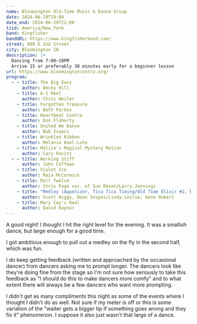 ```yaml
---
name: Bloomington Old-Time Music & Dance Group
date: 2024-06-29T19:00
date_end: 2024-06-29T22:00
tzid: America/New_York
band: Kingfisher
bandURL: https://www.kingfisherband.com/
street: 909 E 2nd Street
city: Bloomington IN
description: |+
  Dancing from 7:00–10PM  
  Arrive 15 or preferably 30 minutes early for a beginner lesson
url: https://www.bloomingtoncontra.org/
program:
  - - title: The Big Easy
      author: Becky Hill
    - title: A-1 Reel
      author: Chris Weiler
    - title: Forgotten Treasure
      author: Beth Parkes
    - title: Heartbeat Contra
      author: Don Flaherty
    - title: United We Dance
      author: Bob Isaacs
    - title: Wrinkled Ribbon
      author: Melanie Axel-Lute
    - title: Maliza's Magical Mystery Motion
      author: Cary Ravitz
  - - title: Working Stiff
      author: John Coffman
    - title: Violet Ice
      author: Maia McCormick
    - title: Roll Twelve
      author: Chris Page var. of Sue Rosen/Larry Jennings
    - title: "Medley (Appetizer, Tica Tica Timing/Old Time Elixir #2, Butter)"
      author: Scott Higgs, Dean Snipes/Linda Leslie, Gene Hubert
    - title: Mary Cay's Reel
      author: David Kaynor
---
```


A good night! I thought I hit the right level for the evening. It was a smallish dance, but large enough for a good time. 

I got ambitious enough to pull out a medley on the fly in the second half, which was fun.

I do keep getting feedback (written and approached by the occasional dancer) from dancers asking me to prompt longer. The dancers look like they're doing fine from the stage so I'm not sure how seriously to take this feedback as "I should do this to make dancers more comfy" and to what extent there will always be a few dancers who want more prompting.

I didn't get as many compliments this night as some of the events where I thought I didn't do as well. Not sure if my meter is off or this is some variation of the "waiter gets a bigger tip if something goes wrong and they fix it" phenomenon. I suppose it also just wasn't that large of a dance.
